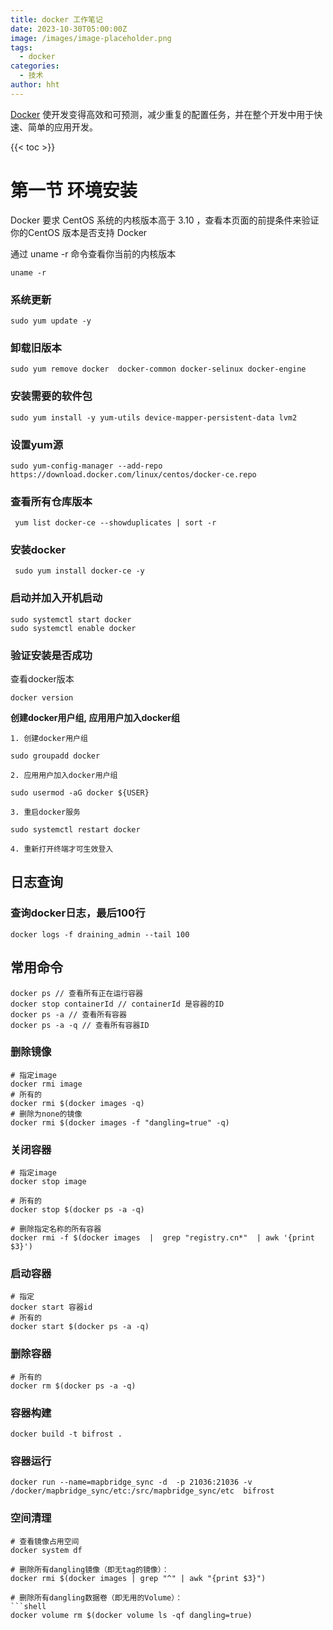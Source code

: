 ```yaml
---
title: docker 工作笔记
date: 2023-10-30T05:00:00Z
image: /images/image-placeholder.png
tags:
  - docker
categories:
  - 技术
author: hht
---
```



[Docker](https://www.docker.com/) 使开发变得高效和可预测，减少重复的配置任务，并在整个开发中用于快速、简单的应用开发。


<!--more-->

{{< toc >}}
# 第一节 环境安装


Docker 要求 CentOS 系统的内核版本高于 3.10 ，查看本页面的前提条件来验证你的CentOS 版本是否支持 Docker

通过 uname -r 命令查看你当前的内核版本


```shell
uname -r
```

### 系统更新



```shell
sudo yum update -y
```

### 卸载旧版本


```shell
sudo yum remove docker  docker-common docker-selinux docker-engine
```

### 安装需要的软件包



```shell
sudo yum install -y yum-utils device-mapper-persistent-data lvm2
```

### 设置yum源



```shell
sudo yum-config-manager --add-repo https://download.docker.com/linux/centos/docker-ce.repo
```

### 查看所有仓库版本



```shell
 yum list docker-ce --showduplicates | sort -r
```

### 安装docker



```shell
 sudo yum install docker-ce -y 
```

### 启动并加入开机启动



```shell
sudo systemctl start docker 
sudo systemctl enable docker
```

### 验证安装是否成功

查看docker版本


```shell
docker version
```


 **创建docker用户组, 应用用户加入docker组**



```shell
1. 创建docker用户组

sudo groupadd docker

2. 应用用户加入docker用户组

sudo usermod -aG docker ${USER}

3. 重启docker服务

sudo systemctl restart docker

4. 重新打开终端才可生效登入
```



## 日志查询

### 查询docker日志，最后100行



```shell
docker logs -f draining_admin --tail 100
```

## 常用命令



```shell
docker ps // 查看所有正在运行容器 
docker stop containerId // containerId 是容器的ID 
docker ps -a // 查看所有容器 
docker ps -a -q // 查看所有容器ID
```

### 删除镜像



```shell
# 指定image
docker rmi image
# 所有的
docker rmi $(docker images -q) 
# 删除为none的镜像
docker rmi $(docker images -f "dangling=true" -q)
```

### 关闭容器



```shell
# 指定image
docker stop image

# 所有的
docker stop $(docker ps -a -q)

# 删除指定名称的所有容器
docker rmi -f $(docker images  |  grep "registry.cn*"  | awk '{print $3}')
```

### 启动容器



```shell
# 指定
docker start 容器id
# 所有的
docker start $(docker ps -a -q)
```

### 删除容器



```shell
# 所有的
docker rm $(docker ps -a -q)
```

### 容器构建



```shell
docker build -t bifrost .
```

### 容器运行



```shell
docker run --name=mapbridge_sync -d  -p 21036:21036 -v /docker/mapbridge_sync/etc:/src/mapbridge_sync/etc  bifrost
```

### 空间清理


````shell
# 查看镜像占用空间
docker system df

# 删除所有dangling镜像（即无tag的镜像）：
docker rmi $(docker images | grep "^" | awk "{print $3}")

# 删除所有dangling数据卷（即无用的Volume）：
```shell
docker volume rm $(docker volume ls -qf dangling=true)
````
